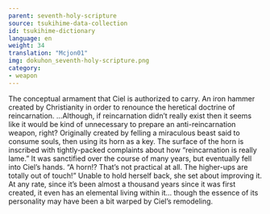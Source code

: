 ```yaml
---
parent: seventh-holy-scripture
source: tsukihime-data-collection
id: tsukihime-dictionary
language: en
weight: 34
translation: "Mcjon01"
img: dokuhon_seventh-holy-scripture.png
category:
- weapon
---
```


The conceptual armament that Ciel is authorized to carry. An iron hammer created by Christianity in order to renounce the heretical doctrine of reincarnation.
…Although, if reincarnation didn’t really exist then it seems like it would be kind of unnecessary to prepare an anti-reincarnation weapon, right?
Originally created by felling a miraculous beast said to consume souls, then using its horn as a key. The surface of the horn is inscribed with tightly-packed complaints about how “reincarnation is really lame.”
It was sanctified over the course of many years, but eventually fell into Ciel’s hands.
“A horn!? That’s not practical at all. The higher-ups are totally out of touch!”
Unable to hold herself back, she set about improving it.
At any rate, since it’s been almost a thousand years since it was first created, it even has an elemental living within it… though the essence of its personality may have been a bit warped by Ciel’s remodeling.
